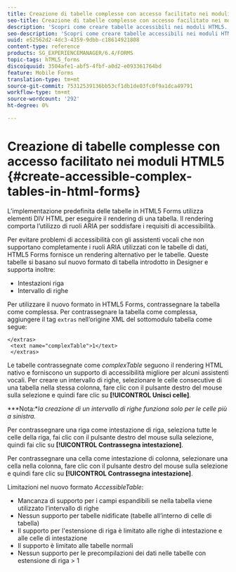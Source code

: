 ```yaml
---
title: Creazione di tabelle complesse con accesso facilitato nei moduli HTML5
seo-title: Creazione di tabelle complesse con accesso facilitato nei moduli HTML5
description: 'Scopri come creare tabelle accessibili nei moduli HTML5. '
seo-description: 'Scopri come creare tabelle accessibili nei moduli HTML5. '
uuid: e52562d2-4dc3-4359-9dbb-c18614921808
content-type: reference
products: SG_EXPERIENCEMANAGER/6.4/FORMS
topic-tags: hTML5_forms
discoiquuid: 3504afe1-abf5-4fbf-a0d2-e093361764bd
feature: Mobile Forms
translation-type: tm+mt
source-git-commit: 75312539136bb53cf1db1de03fc0f9a1dca49791
workflow-type: tm+mt
source-wordcount: '292'
ht-degree: 0%

---
```



# Creazione di tabelle complesse con accesso facilitato nei moduli HTML5 {#create-accessible-complex-tables-in-html-forms}

L’implementazione predefinita delle tabelle in HTML5 Forms utilizza elementi DIV HTML per eseguire il rendering di una tabella. Il rendering comporta l’utilizzo di ruoli ARIA per soddisfare i requisiti di accessibilità.

Per evitare problemi di accessibilità con gli assistenti vocali che non supportano completamente i ruoli ARIA utilizzati con le tabelle di dati, HTML5 Forms fornisce un rendering alternativo per le tabelle. Queste tabelle si basano sul nuovo formato di tabella introdotto in Designer e supporta inoltre:

* Intestazioni riga
* Intervallo di righe

Per utilizzare il nuovo formato in HTML5 Forms, contrassegnare la tabella come complessa. Per contrassegnare la tabella come complessa, aggiungere il tag `extras` nell’origine XML del sottomodulo tabella come segue:

```
</extras>
 <text name="complexTable">1</text>
 </extras>
```

Le tabelle contrassegnate come *complexTable* seguono il rendering HTML nativo e forniscono un supporto di accessibilità migliore per alcuni assistenti vocali.  Per creare un intervallo di righe, selezionare le celle consecutive di una tabella nella stessa colonna, fare clic con il pulsante destro del mouse sulla selezione e quindi fare clic su **[!UICONTROL Unisci celle]**.

***Nota:**la creazione di un intervallo di righe funziona solo per le celle più a sinistra.*

Per contrassegnare una riga come intestazione di riga, seleziona tutte le celle della riga, fai clic con il pulsante destro del mouse sulla selezione, quindi fai clic su **[!UICONTROL Contrassegna intestazione]**.

Per contrassegnare una cella come intestazione di colonna, selezionare una cella nella colonna, fare clic con il pulsante destro del mouse sulla selezione e quindi fare clic su **[!UICONTROL Contrassegna intestazione]**.

Limitazioni nel nuovo formato *AccessibleTable*:

* Mancanza di supporto per i campi espandibili se nella tabella viene utilizzato l’intervallo di righe
* Nessun supporto per tabelle nidificate (tabelle all’interno di celle di tabella)
* Il supporto per l&#39;estensione di riga è limitato alle righe di intestazione e alle celle di intestazione
* Il supporto è limitato alle tabelle normali
* Nessun supporto per le precompilazioni dei dati nelle tabelle con estensione di riga > 1


